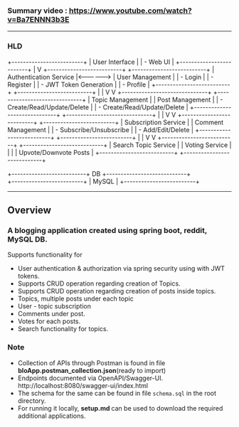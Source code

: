 ### Summary video : https://www.youtube.com/watch?v=Ba7ENNN3b3E

________________________________________________________________________________________________________________________________________________________________________

### HLD

+-------------------------+
|     User Interface      |
|       - Web UI          |
+-------------------------+
        |
        V
+--------------------------+         +--------------------------+
| Authentication Service   |<------> |    User Management       |
| - Login                  |         |  - Register              |
| - JWT Token Generation   |         |  - Profile               |
+--------------------------+         +--------------------------+
        |                                    |
        V                                    V
+------------------------------+        +------------------------------+
|     Topic Management         |        |      Post Management         |
|  - Create/Read/Update/Delete |        |  - Create/Read/Update/Delete |
+------------------------------+        +------------------------------+
        |                                    |
        V                                    V
  +--------------------------+        +-------------------------+
  |    Subscription Service  |        |    Comment Management   |
  |  - Subscribe/Unsubscribe |        |    - Add/Edit/Delete    |
  +--------------------------+        +-------------------------+
          |                                  |
          V                                  V
+--------------------------+        +----------------------------+
|    Search Topic Service  |        |   Voting Service           |
|                          |        |  Upvote/Downvote Posts     |
+--------------------------+        +----------------------------+                                             

+--------------------------+   DB   +----------------------------+                                             
                    +-------------------------+
                    |     MySQL               |
                    +-------------------------+


________________________________________________________________________________________________________________________________________________________________________

## Overview

### A blogging application created using spring boot, reddit, MySQL DB.<br>

Supports functionality for
- User authentication & authorization via spring security using with JWT tokens.<br>
- Supports CRUD operation regarding creation of Topics.<br>
- Supports CRUD operation regarding creation of posts inside topics.<br>
- Topics, multiple posts under each topic
- User - topic subscription
- Comments under post.
- Votes for each posts.
- Search functionality for topics.

### Note
- Collection of APIs through Postman is found in file <strong>bloApp.postman_collection.json</strong>(ready to import)
- Endpoints documented via OpenAPI/Swagger-UI. http://localhost:8080/swagger-ui/index.html
- The schema for the same can be found in file `schema.sql` in the root directory.
- For running it locally, <strong> setup.md </strong> can be used to download the required additional applications.<br>


